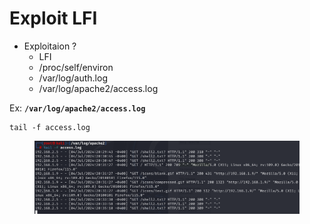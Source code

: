 # Exploit LFI



* Exploitaion ?
  * LFI
  * /proc/self/environ
  * /var/log/auth.log
  * /var/log/apache2/access.log

Ex: **`/var/log/apache2/access.log`**

```
tail -f access.log 
```

<figure><img src="../../../../.gitbook/assets/image (1) (1) (1) (1) (1) (1) (1) (1) (1) (1) (1) (1) (1) (1) (1) (1) (1) (1) (1) (1).png" alt=""><figcaption></figcaption></figure>

&#x20;
